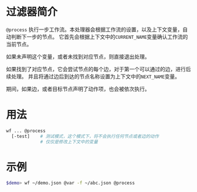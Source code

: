 # 过滤器简介

`@process` 执行一步工作流。本处理器会根据工作流的设置，以及上下文变量，自动判断下一步的节点。
它首先会根据上下文中的`CURRENT_NAME`变量确认工作流的当前节点。

如果未声明这个变量，或者未找到对应节点，则直接退出处理。

如果找到了对应节点，它会尝试节点的每个边，对于第一个可以通过的边，进行后续处理。
并且将通过边后到达的节点名称设置为上下文中的`NEXT_NAME`变量。

期间，如果边，或者目标节点声明了动作项，也会被依次执行。

# 用法

```bash
wf ... @process 
  [-test]    # 测试模式，这个模式下，将不会执行任何节点或者边的动作
             # 仅仅是修改上下文中的变量
```

# 示例

```bash
$demo> wf ~/demo.json @var -f ~/abc.json @process
```
